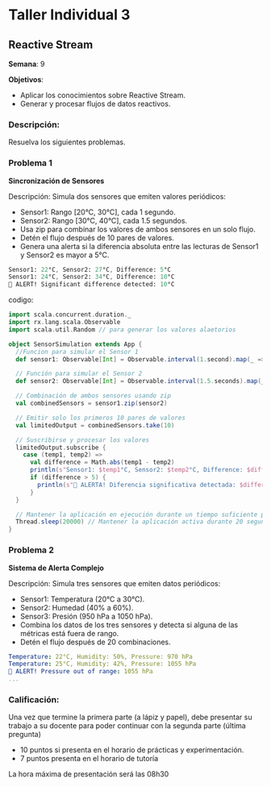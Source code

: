 
# Taller Individual  3
## Reactive Stream

**Semana**: 9

**Objetivos**:

- Aplicar los conocimientos sobre Reactive Stream.
- Generar y procesar flujos de datos reactivos.

### Descripción:

Resuelva los siguientes problemas.

### Problema 1
**Sincronización de Sensores**

Descripción: Simula dos sensores que emiten valores periódicos:

- Sensor1: Rango [20°C, 30°C], cada 1 segundo.
- Sensor2: Rango [30°C, 40°C], cada 1.5 segundos.
- Usa zip para combinar los valores de ambos sensores en un solo flujo.
- Detén el flujo después de 10 pares de valores.
- Genera una alerta si la diferencia absoluta entre las lecturas de Sensor1 y Sensor2 es mayor a 5°C.
  

```mathematica
Sensor1: 22°C, Sensor2: 27°C, Difference: 5°C
Sensor1: 24°C, Sensor2: 34°C, Difference: 10°C
🚨 ALERT! Significant difference detected: 10°C
```
codigo:
``` scala
import scala.concurrent.duration._
import rx.lang.scala.Observable
import scala.util.Random // para generar los valores alaetorios

object SensorSimulation extends App {
  //Funcion para simular el Sensor 1
  def sensor1: Observable[Int] = Observable.interval(1.second).map(_ => Random.nextInt(11) + 20) // Rango [20°C, 30°C]

  // Función para simular el Sensor 2
  def sensor2: Observable[Int] = Observable.interval(1.5.seconds).map(_ => Random.nextInt(11) + 30) // Rango [30°C, 40°C]

  // Combinación de ambos sensores usando zip
  val combinedSensors = sensor1.zip(sensor2)

  // Emitir solo los primeros 10 pares de valores
  val limitedOutput = combinedSensors.take(10)

  // Suscribirse y procesar los valores
  limitedOutput.subscribe {
    case (temp1, temp2) =>
      val difference = Math.abs(temp1 - temp2)
      println(s"Sensor1: $temp1°C, Sensor2: $temp2°C, Difference: $difference°C")
      if (difference > 5) {
        println(s"🚨 ALERTA! Diferencia significativa detectada: $difference°C")
      }
  }

  // Mantener la aplicación en ejecución durante un tiempo suficiente para recibir datos
  Thread.sleep(20000) // Mantener la aplicación activa durante 20 segundos
}
```

### Problema 2
**Sistema de Alerta Complejo**

Descripción: Simula tres sensores que emiten datos periódicos:

- Sensor1: Temperatura (20°C a 30°C).
- Sensor2: Humedad (40% a 60%).
- Sensor3: Presión (950 hPa a 1050 hPa).
- Combina los datos de los tres sensores y detecta si alguna de las métricas está fuera de rango.
- Detén el flujo después de 20 combinaciones.

```yaml
Temperature: 22°C, Humidity: 50%, Pressure: 970 hPa
Temperature: 25°C, Humidity: 42%, Pressure: 1055 hPa
🚨 ALERT! Pressure out of range: 1055 hPa
...
```

### Calificación:

Una vez que termine la primera parte (a lápiz y papel), debe presentar su trabajo a su docente para poder continuar con la segunda parte (última pregunta)

- 10 puntos si presenta en el horario de prácticas y experimentación.
- 7 puntos presenta en el horario de tutoría

La hora máxima de presentación será las 08h30
